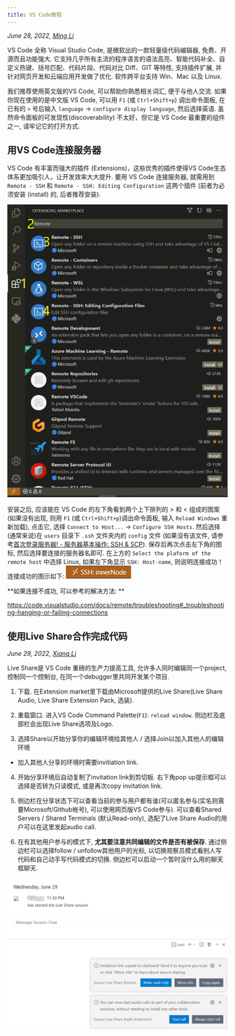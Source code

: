 ```yaml
---
title: VS Code教程
---
```


*June 28, 2022, [Ming Li](mailto:19300180127@fudan.edu.cn)*

VS Code 全称 Visual Studio Code, 是微软出的一款轻量级代码编辑器, 免费、开源而且功能强大. 它支持几乎所有主流的程序语言的语法高亮、智能代码补全、自定义热键、括号匹配、代码片段、代码对比 Diff、GIT 等特性, 支持插件扩展, 并针对网页开发和云端应用开发做了优化. 软件跨平台支持 Win、Mac 以及 Linux.

我们推荐使用英文版的VS Code, 可以帮助你熟悉相关词汇, 便于与他人交流. 如果你现在使用的是中文版 VS Code, 可以用 `F1` (或 `Ctrl+Shift+p`) 调出命令面板, 在已有的 `>` 号后输入 `language` $\rightarrow$ `configure display language`, 然后选择英语. 虽然命令面板的可发现性(discoverability) 不太好，但它是 VS Code 最重要的组件之一, 请牢记它的打开方式.

## 用VS Code连接服务器

VS Code 有丰富而强大的插件 (Extensions)，这些优秀的插件使得VS Code生态体系更加吸引人，让开发效率大大提升. 要用 VS Code 连接服务器, 就需用到 `Remote - SSH` 和 `Remote - SSH: Editing Configuration` 这两个插件 (前者为必须安装 (install) 的, 后者推荐安装).

![](/guide/figure/VSCode-extensions.png)

安装之后, 应该能在 VS Code 的左下角看到两个上下排列的 $>$ 和 $<$ 组成的图案 (如果没有出现, 则用 `F1` (或 `Ctrl+Shift+p`)调出命令面板, 输入 `Reload Windows` 重新加载), 点击它, 选择 `Connect to Host...` $\rightarrow$ `Configure SSH Hosts`. 然后选择(通常来说)在 `users` 目录下 `.ssh` 文件夹内的 `config` 文件 (如果没有该文件, 请参考[首次登录服务器! - 服务器基本操作: SSH & SCP](basic-ssh-scp.md)). 保存后再次点击左下角的图标, 然后选择要连接的服务器名即可. 在上方的 `Select the plaform of the remote host` 中选择 Linux, 如果左下角显示 `SSH: Host-name`, 则说明连接成功！连接成功的图示如下:
![](/guide/figure/VSCode-login-success.png)

**如果连接不成功, 可以参考的解决方法: **

<https://code.visualstudio.com/docs/remote/troubleshooting#_troubleshooting-hanging-or-failing-connections>


## 使用Live Share合作完成代码

*June 29, 2022, [Xiang Li](mailto:646873166@qq.com)*

Live Share是 VS Code 重磅的生产力提高工具, 允许多人同时编辑同一个project, 控制同一个控制台, 在同一个debugger里共同开发某个项目.

1. 下载. 在Extension market里下载由Microsoft提供的Live Share(Live Share Audio, Live Share Extension Pack, 选装).

2. 重载窗口. 进入VS Code Command Palette(`F1`): `reload window`. 侧边栏及底部栏会出现Live Share选项及Logo.

3. 选择Share以开始分享你的编辑环境给其他人 / 选择Join以加入其他人的编辑环境

  - 加入其他人分享的环境时需要invitiation link.

4. 开始分享环境后自动复制了invitation link到剪切板. 右下角pop up提示框可以选择是否转为只读模式, 或是再次copy invitation link.

5. 侧边栏在分享状态下可以查看当前的参与用户都有谁(可以匿名参与(实名则需要Microsoft/Github帐号), 可以使用网页版VS Code参与). 可以查看Shared Servers / Shared Terminals (默认Read-only), 选配了Live Share Audio的用户可以在这里发起audio call.

6. 在有其他用户参与的模式下, **尤其要注意共同编辑的文件是否有被保存**. 通过侧边栏可以选择follow / unfollow其他用户的光标, 以切换观察员模式看别人写代码和自己动手写代码模式的切换. 侧边栏可以启动一个暂时没什么用的聊天框聊天.

![](/guide/figure/VSCode-LiveShare.png)

